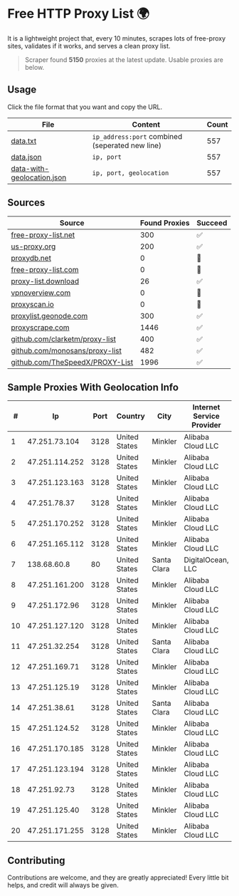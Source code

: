 
# Free HTTP Proxy List 🌍

It is a lightweight project that, every 10 minutes, scrapes lots of free-proxy sites, validates if it works, and serves a clean proxy list.


> Scraper found **5150** proxies at the latest update. Usable proxies are below.

## Usage

Click the file format that you want and copy the URL.


|File|Content|Count|
|----|-------|-----|
|[data.txt](https://raw.githubusercontent.com/themiralay/Proxy-List-World/master/data.txt)|`ip_address:port` combined (seperated new line)|557|
|[data.json](https://raw.githubusercontent.com/themiralay/Proxy-List-World/master/data.json)|`ip, port`|557|
|[data-with-geolocation.json](https://raw.githubusercontent.com/themiralay/Proxy-List-World/master/data-with-geolocation.json)|`ip, port, geolocation`|557|

## Sources

|Source|Found Proxies|Succeed|
|------|-------------|-------|
|[free-proxy-list.net](https://free-proxy-list.net)|300|✅|
|[us-proxy.org](https://www.us-proxy.org)|200|✅|
|[proxydb.net](http://proxydb.net)|0|🚫|
|[free-proxy-list.com](https://free-proxy-list.com/?page=&port=&type%5B%5D=http&type%5B%5D=https&up_time=0&search=Search)|0|🚫|
|[proxy-list.download](https://www.proxy-list.download/HTTP)|26|✅|
|[vpnoverview.com](https://vpnoverview.com/privacy/anonymous-browsing/free-proxy-servers)|0|🚫|
|[proxyscan.io](https://www.proxyscan.io)|0|🚫|
|[proxylist.geonode.com](https://proxylist.geonode.com/api/proxy-list?limit=300&page=1&sort_by=lastChecked&sort_type=desc&protocols=http,https)|300|✅|
|[proxyscrape.com](https://api.proxyscrape.com/v2/?request=displayproxies&protocol=http&timeout=10000&country=all&ssl=all&anonymity=all)|1446|✅|
|[github.com/clarketm/proxy-list](https://raw.githubusercontent.com/clarketm/proxy-list/master/proxy-list-raw.txt)|400|✅|
|[github.com/monosans/proxy-list](https://raw.githubusercontent.com/monosans/proxy-list/main/proxies/http.txt)|482|✅|
|[github.com/TheSpeedX/PROXY-List](https://raw.githubusercontent.com/TheSpeedX/PROXY-List/master/http.txt)|1996|✅|


## Sample Proxies With Geolocation Info

|#|Ip|Port|Country|City|Internet Service Provider|
|-|--|----|-------|----|-------------------------|
|1|47.251.73.104|3128|United States|Minkler|Alibaba Cloud LLC|
|2|47.251.114.252|3128|United States|Minkler|Alibaba Cloud LLC|
|3|47.251.123.163|3128|United States|Minkler|Alibaba Cloud LLC|
|4|47.251.78.37|3128|United States|Minkler|Alibaba Cloud LLC|
|5|47.251.170.252|3128|United States|Minkler|Alibaba Cloud LLC|
|6|47.251.165.112|3128|United States|Minkler|Alibaba Cloud LLC|
|7|138.68.60.8|80|United States|Santa Clara|DigitalOcean, LLC|
|8|47.251.161.200|3128|United States|Minkler|Alibaba Cloud LLC|
|9|47.251.172.96|3128|United States|Minkler|Alibaba Cloud LLC|
|10|47.251.127.120|3128|United States|Minkler|Alibaba Cloud LLC|
|11|47.251.32.254|3128|United States|Santa Clara|Alibaba Cloud LLC|
|12|47.251.169.71|3128|United States|Minkler|Alibaba Cloud LLC|
|13|47.251.125.19|3128|United States|Minkler|Alibaba Cloud LLC|
|14|47.251.38.61|3128|United States|Santa Clara|Alibaba Cloud LLC|
|15|47.251.124.52|3128|United States|Minkler|Alibaba Cloud LLC|
|16|47.251.170.185|3128|United States|Minkler|Alibaba Cloud LLC|
|17|47.251.123.194|3128|United States|Minkler|Alibaba Cloud LLC|
|18|47.251.92.73|3128|United States|Minkler|Alibaba Cloud LLC|
|19|47.251.125.40|3128|United States|Minkler|Alibaba Cloud LLC|
|20|47.251.171.255|3128|United States|Minkler|Alibaba Cloud LLC|



## Contributing

Contributions are welcome, and they are greatly appreciated! Every
little bit helps, and credit will always be given.

